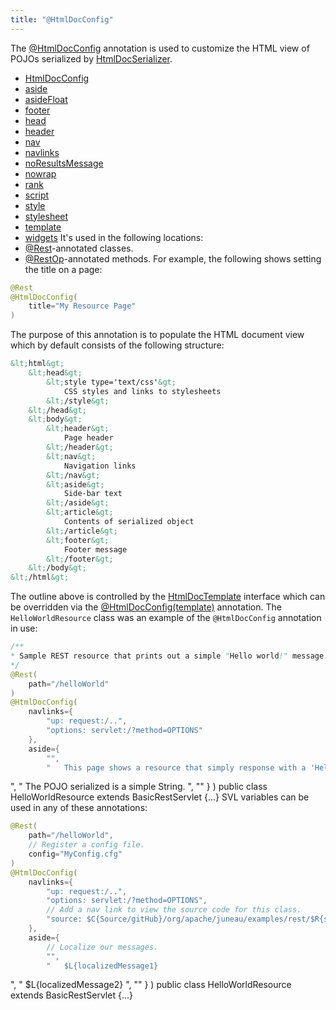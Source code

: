 ```yaml
---
title: "@HtmlDocConfig"
---
```


The [@HtmlDocConfig](../apidocs/org/apache/juneau/html/annotation/HtmlDocConfig.html) annotation is used to customize the HTML
view of POJOs serialized by [HtmlDocSerializer](../apidocs/org/apache/juneau/html/HtmlDocSerializer.html).
- [HtmlDocConfig](../apidocs/org/apache/juneau/html/annotation/HtmlDocConfig.html)
- [aside](../apidocs/org/apache/juneau/html/annotation/HtmlDocConfig.html#aside())
- [asideFloat](../apidocs/org/apache/juneau/html/annotation/HtmlDocConfig.html#asideFloat())
- [footer](../apidocs/org/apache/juneau/html/annotation/HtmlDocConfig.html#footer())
- [head](../apidocs/org/apache/juneau/html/annotation/HtmlDocConfig.html#head())
- [header](../apidocs/org/apache/juneau/html/annotation/HtmlDocConfig.html#header())
- [nav](../apidocs/org/apache/juneau/html/annotation/HtmlDocConfig.html#nav())
- [navlinks](../apidocs/org/apache/juneau/html/annotation/HtmlDocConfig.html#navlinks())
- [noResultsMessage](../apidocs/org/apache/juneau/html/annotation/HtmlDocConfig.html#noResultsMessage())
- [nowrap](../apidocs/org/apache/juneau/html/annotation/HtmlDocConfig.html#nowrap())
- [rank](../apidocs/org/apache/juneau/html/annotation/HtmlDocConfig.html#rank())
- [script](../apidocs/org/apache/juneau/html/annotation/HtmlDocConfig.html#script())
- [style](../apidocs/org/apache/juneau/html/annotation/HtmlDocConfig.html#style())
- [stylesheet](../apidocs/org/apache/juneau/html/annotation/HtmlDocConfig.html#stylesheet())
- [template](../apidocs/org/apache/juneau/html/annotation/HtmlDocConfig.html#template())
- [widgets](../apidocs/org/apache/juneau/html/annotation/HtmlDocConfig.html#widgets())
It's used in the following locations:
- [@Rest](../apidocs/org/apache/juneau/rest/annotation/Rest.html)-annotated classes.
- [@RestOp](../apidocs/org/apache/juneau/rest/annotation/RestOp.html)-annotated methods.
For example, the following shows setting the title on a page:
```java
@Rest
@HtmlDocConfig(
    title="My Resource Page"
)
```
The purpose of this annotation is to populate the HTML document view which by default consists of the following
structure:
```xml
&lt;html&gt;
    &lt;head&gt;
        &lt;style type='text/css'&gt;
            CSS styles and links to stylesheets
        &lt;/style&gt;
    &lt;/head&gt;
    &lt;body&gt;
        &lt;header&gt;
            Page header
        &lt;/header&gt;
        &lt;nav&gt;
            Navigation links
        &lt;/nav&gt;
        &lt;aside&gt;
            Side-bar text
        &lt;/aside&gt;
        &lt;article&gt;
            Contents of serialized object
        &lt;/article&gt;
        &lt;footer&gt;
            Footer message
        &lt;/footer&gt;
    &lt;/body&gt;
&lt;/html&gt;
```
The outline above is controlled by the [HtmlDocTemplate](../apidocs/org/apache/juneau/html/HtmlDocTemplate.html) interface
which can be overridden via the [@HtmlDocConfig(template)](../apidocs/org/apache/juneau/html/annotation/HtmlDocConfig.html#template()) annotation.
The `HelloWorldResource` class was an example of the `@HtmlDocConfig` annotation in use:
```java
/**
* Sample REST resource that prints out a simple "Hello world!" message.
*/
@Rest(
    path="/helloWorld"
)
@HtmlDocConfig(
    navlinks={
        "up: request:/..",
        "options: servlet:/?method=OPTIONS"
    },
    aside={
        "",
        "	This page shows a resource that simply response with a 'Hello world!' message
```
",
"
The POJO serialized is a simple String.
",
""
\}
)
public class HelloWorldResource extends BasicRestServlet \{...\}
SVL variables can be used in any of these annotations:
```java
@Rest(
    path="/helloWorld",
    // Register a config file.
    config="MyConfig.cfg"
)
@HtmlDocConfig(
    navlinks={
        "up: request:/..",
        "options: servlet:/?method=OPTIONS",
        // Add a nav link to view the source code for this class.
        "source: $C{Source/gitHub}/org/apache/juneau/examples/rest/$R{servletClassSimple}.java"
    },
    aside={
        // Localize our messages.
        "",
        "	$L{localizedMessage1}
```
",
"
$L\{localizedMessage2\}
",
""
\}
)
public class HelloWorldResource extends BasicRestServlet \{...\}